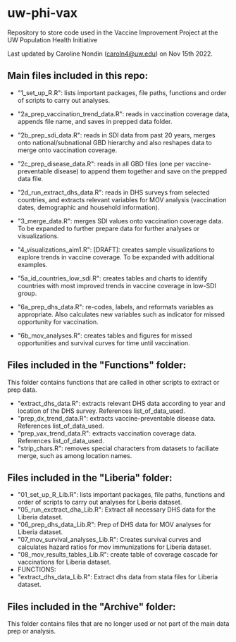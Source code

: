 # uw-phi-vax
Repository to store code used in the Vaccine Improvement Project at the UW Population Health Initiative

Last updated by Caroline Nondin (caroln4@uw.edu) on Nov 15th 2022. 

## Main files included in this repo:
  
 * "1_set_up_R.R": lists important packages, file paths, functions and order of scripts to carry out analyses.
  
 * "2a_prep_vaccination_trend_data.R": reads in vaccination coverage data, appends file name, and saves in prepped data folder.
  
 * "2b_prep_sdi_data.R": reads in SDI data from past 20 years, merges onto national/subnational GBD hierarchy and also reshapes data to merge onto vaccination coverage.
  
  * "2c_prep_disease_data.R": reads in all GBD files (one per vaccine-preventable disease) to append them together and save on the prepped data file.
  
  * "2d_run_extract_dhs_data.R": reads in DHS surveys from selected countries, and extracts relevant variables for MOV analysis (vaccination dates, demographic and household information).
  
  * "3_merge_data.R": merges SDI values onto vaccination coverage data. To be expanded to further prepare data for further analyses or visualizations.
  
  * "4_visualizations_aim1.R": [DRAFT]: creates sample visualizations to explore trends in vaccine coverage. To be expanded with additional examples. 
  
  * "5a_id_countries_low_sdi.R": creates tables and charts to identify countries with most improved trends in vaccine coverage in low-SDI group. 
  
  * "6a_prep_dhs_data.R": re-codes, labels, and reformats variables as appropriate. Also calculates new variables such as indicator for missed opportunity for vaccination.
  
  * "6b_mov_analyses.R": creates tables and figures for missed opportunities and survival curves for time until vaccination.

## Files included in the "Functions" folder:
   This folder contains functions that are called in other scripts to extract or prep data.
   
   * "extract_dhs_data.R": extracts relevant DHS data according to year and location of the DHS survey. References list_of_data_used. 
   * "prep_dx_trend_data.R": extracts vaccine-preventable disease data.  References list_of_data_used. 
   * "prep_vax_trend_data.R": extracts vaccination coverage  data. References list_of_data_used. 
   * "strip_chars.R": removes special characters from datasets to faciliate merge, such as among location names. 

## Files included in the "Liberia" folder: 
 * "01_set_up_R_Lib.R": lists important packages, file paths, functions and order of scripts to carry out analyses for Liberia dataset. 
 * "05_run_exctract_dha_Lib.R": Extract all necessary DHS data for the Liberia dataset. 
 * "06_prep_dhs_data_Lib.R": Prep of DHS data for MOV analyses for Liberia dataset. 
 * "07_mov_survival_analyses_Lib.R": Creates survival curves and calculates hazard ratios for mov immunizations for Liberia dataset. 
 * "08_mov_results_tables_Lib.R": create table of coverage cascade for vaccinations for Liberia dataset. 
 * FUNCTIONS: 
 * "extract_dhs_data_Lib.R": Extract dhs data from stata files for Liberia dataset. 

## Files included in the "Archive" folder:
  This folder contains files that are no longer used or not part of the main data prep or analysis.


  


